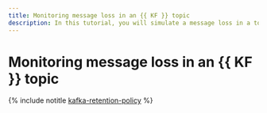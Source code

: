 ```yaml
---
title: Monitoring message loss in an {{ KF }} topic
description: In this tutorial, you will simulate a message loss in a topic on a {{ mkf-name }} test cluster and then observe the patterns occurring during a message loss with the help of {{ monitoring-full-name }}.
---
```


# Monitoring message loss in an {{ KF }} topic

{% include notitle [kafka-retention-policy](../../_tutorials/dataplatform/kafka/kafka-retention-policy.md) %}
